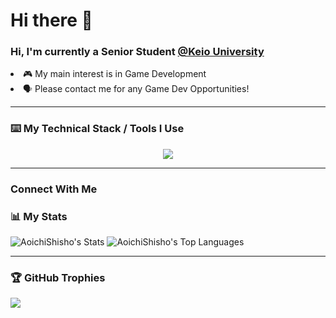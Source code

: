 # Hi there 👋

<h3>Hi, I'm currently a Senior Student <a href="keio.ac.jp">@Keio University</a> </h3> 

<li>🎮 My main interest is in Game Development</li>
<li>🗣️ Please contact me for any Game Dev Opportunities!</li>

---

### ⌨️ My Technical Stack / Tools I Use
<p align="center">
  <a href="https://skillicons.dev">
    <img src="https://skillicons.dev/icons?i=unity,cs,cpp,swift,py,java,firebase,r,ruby,js,html,css,react,bootstrap,tailwind,p5js,haskell,git,github,ae,pr,visualstudio,idea,vscode,atom&perline=10" />
  </a>
</p>

---

### Connect With Me



### 📊 My Stats
![AoichiShisho's Stats](https://github-readme-stats.vercel.app/api?username=AoichiShisho&theme=blueberry&show_icons=true&hide_border=true&count_private=true)
![AoichiShisho's Top Languages](https://github-readme-stats.vercel.app/api/top-langs/?username=AoichiShisho&theme=blueberry&show_icons=true&hide_border=true&layout=compact)

---

### 🏆 GitHub Trophies
![](https://github-profile-trophy.vercel.app/?username=AoichiShisho&theme=radical&no-frame=false&no-bg=true&margin-w=4)
